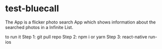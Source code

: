# test-bluecall
The App is a flicker photo search App which shows information about the searched photos in a Infinite List.

to run it 
Step 1: git pull repo
Step 2: npm i or yarn
Step 3: react-native run-ios 
